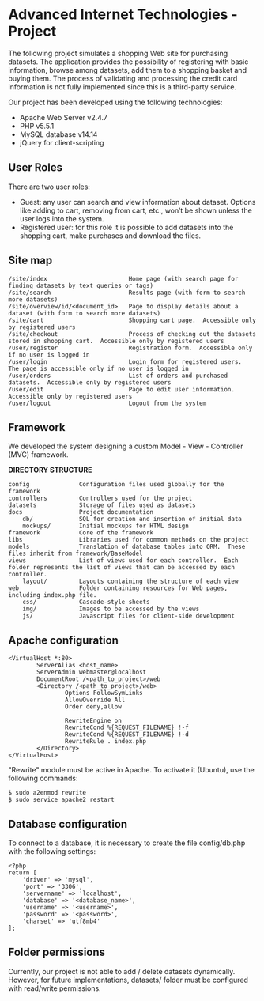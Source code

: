 Advanced Internet Technologies - Project
======================================== 
The following project simulates a shopping Web site for purchasing datasets. The application provides the possibility of registering with basic information, browse among datasets, add them to a shopping basket and buying them.  The process of validating and processing the credit card information is not fully implemented since this is a third-party service.

Our project has been developed using the following technologies:

* Apache Web Server v2.4.7
* PHP v5.5.1
* MySQL database v14.14
* jQuery for client-scripting

User Roles
------
There are two user roles:

* Guest: any user can search and view information about dataset.  Options like adding to cart, removing from cart, etc., won’t be shown unless the user logs into the system.
* Registered user: for this role it is possible to add datasets into the shopping cart, make purchases and download the files.

Site map
--------
```
/site/index                       Home page (with search page for finding datasets by text queries or tags)  
/site/search                      Results page (with form to search more datasets)
/site/overview/id/<document_id>   Page to display details about a dataset (with form to search more datasets)
/site/cart                        Shopping cart page.  Accessible only by registered users
/site/checkout                    Process of checking out the datasets stored in shopping cart.  Accessible only by registered users
/user/register                    Registration form.  Accessible only if no user is logged in
/user/login                       Login form for registered users.  The page is accessible only if no user is logged in
/user/orders                      List of orders and purchased datasets.  Accessible only by registered users
/user/edit                        Page to edit user information.  Accessible only by registered users
/user/logout                      Logout from the system
```

Framework
---------
We developed the system designing a custom Model - View - Controller (MVC) framework.

**DIRECTORY STRUCTURE**

```
config              Configuration files used globally for the framework
controllers         Controllers used for the project
datasets            Storage of files used as datasets
docs                Project documentation
    db/             SQL for creation and insertion of initial data
    mockups/        Initial mockups for HTML design
framework           Core of the framework
libs                Libraries used for common methods on the project
models              Translation of database tables into ORM.  These files inherit from framework/BaseModel
views               List of views used for each controller.  Each folder represents the list of views that can be accessed by each controller.
    layout/         Layouts containing the structure of each view
web                 Folder containing resources for Web pages, including index.php file.
    css/            Cascade-style sheets
    img/            Images to be accessed by the views
    js/             Javascript files for client-side development
```

Apache configuration
-----
```
<VirtualHost *:80>
        ServerAlias <host_name>
        ServerAdmin webmaster@localhost
        DocumentRoot /<path_to_project>/web
        <Directory /<path_to_project>/web>
                Options FollowSymLinks
                AllowOverride All
                Order deny,allow

                RewriteEngine on
                RewriteCond %{REQUEST_FILENAME} !-f
                RewriteCond %{REQUEST_FILENAME} !-d
                RewriteRule . index.php
        </Directory>
</VirtualHost>
```

"Rewrite" module must be active in Apache.  To activate it (Ubuntu), use the following commands:
```
$ sudo a2enmod rewrite
$ sudo service apache2 restart
```

Database configuration
-----
To connect to a database, it is necessary to create the file config/db.php with the following settings:
```
<?php
return [
    'driver' => 'mysql',
    'port' => '3306',
    'servername' => 'localhost',
    'database' => '<database_name>',
    'username' => '<username>',
    'password' => '<password>',
    'charset' => 'utf8mb4'
];
```

Folder permissions
------------------
Currently, our project is not able to add / delete datasets dynamically.  However, for future implementations, datasets/ folder must be configured with read/write permissions.